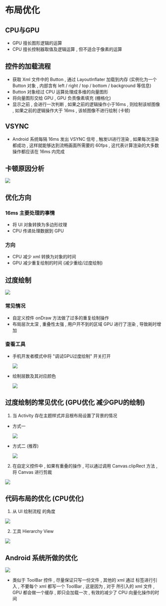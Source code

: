 # 布局优化

## CPU与GPU

- GPU 擅长图形逻辑的运算
- CPU 擅长控制器取值及逻辑运算 , 但不适合于像素的运算

## 控件的加载流程 

- 获取 Xml 文件中的 Button , 通过 LayoutInflater 加载到内存 (实例化为一个 Button 对象 , 内部含有 left / right / top / bottom / background 等信息)
- Button 对象经过 CPU 运算处理成多维的向量图形
- 将向量图形交给 GPU , GPU 负责像素填充 (栅格化)
- 显示之前 , 会进行一次判断 , 如果之前的逻辑操作小于16ms , 则绘制该帧图像 , 如果之前的逻辑操作大于 16ms , 该帧图像不进行绘制 (卡顿) 

## VSYNC

- Android 系统每隔 16ms 发出 VSYNC 信号 , 触发UI进行渲染 , 如果每次渲染都成功 , 这样就能够达到流畅画面所需要的 60fps , 这代表计算渲染的大多数操作都应该在 16ms 内完成

## 卡顿原因分析

![](pics/1.png)

## 优化方向

### 16ms 主要处理的事情

- 将 UI 对象转换为多边形纹理
- CPU 传递处理数据到 GPU

### 方向

- CPU 减少 xml 转换为对象的时间
- GPU 减少重复绘制的时间 (减少重绘/过度绘制)

## 过度绘制

![](pics/2.png)

### 常见情况

- 自定义控件 onDraw 方法做了过多的重复绘制操作
- 布局层次太深 , 重叠性太强 , 用户开不到的区域 GPU 进行了渲染 , 导致耗时增加

### 查看工具

- 手机开发者模式中将 "调试GPU过度绘制" 开关打开

  ![](pics/3.png)

- 绘制层数及其对应颜色

  ![](pics/4.png)	

## 过度绘制的常见优化 (GPU优化 减少GPU的绘制)

1. 当 Activity 存在主题样式并且根布局设置了背景的情况

  - 方式一

    ![](pics/5.png)	

  - 方式二 (推荐)

    ![](pics/6.png)

2. 在自定义控件中 , 如果有重叠的操作 , 可以通过调用 Canvas.clipRect 方法 , 将 Canvas 进行剪裁

  ![](pics/8.png)

## 代码布局的优化 (CPU优化)

1. 从 UI 绘制流程 的角度

  ![](pics/9.png)  

2. 工具 Hierarchy View 

  ![](pics/10.png)  

## Android 系统所做的优化

![](pics/7.png)

- 类似于 ToolBar 控件 , 尽量保证只写一份文件 , 其他的 xml 通过 <include> 标签进行引入 , 不要每个 xml 都写一个 ToolBar , 这是因为 , 对于 <include> 所引入的 xml 文件 , GPU 都会做一个缓存 , 即只会加载一次 , 有效的减少了 CPU 向量化操作的时间